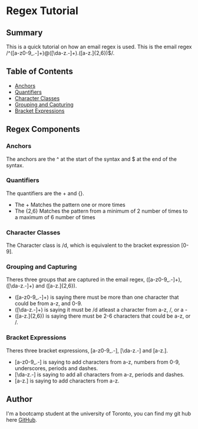 # Regex Tutorial

## Summary

This is a quick tutorial on how an email regex is used. This is the email regex /^([a-z0-9_\.-]+)@([\da-z\.-]+)\.([a-z\.]{2,6})$/.

## Table of Contents

- [Anchors](#anchors)
- [Quantifiers](#quantifiers)
- [Character Classes](#character-classes)
- [Grouping and Capturing](#grouping-and-capturing)
- [Bracket Expressions](#bracket-expressions)

## Regex Components

### Anchors

The anchors are the ^ at the start of the syntax and $ at the end of the syntax.

### Quantifiers

The quantifiers are the + and {}.
- The + Matches the pattern one or more times
- The {2,6} Matches the pattern from a minimum of 2 number of times to a maximum of 6 number of times

### Character Classes

The Character class is /d, which is equivalent to the bracket expression [0-9].

### Grouping and Capturing

Theres three groups that are captured in the email regex, ([a-z0-9_\.-]+), ([\da-z\.-]+) and ([a-z\.]{2,6}).
- ([a-z0-9_\.-]+) is saying there must be more than one character that could be from a-z, and 0-9.
- ([\da-z\.-]+) is saying it must be /d atleast a character from a-z, /, or a -
- ([a-z\.]{2,6}) is saying there must be 2-6 characters that could be a-z, or /.

### Bracket Expressions
Theres three bracket expressions, [a-z0-9_\.-], [\da-z\.-] and [a-z\.].
- [a-z0-9_\.-] is saying to add characters from a-z, numbers from 0-9, underscores, periods and dashes.
- [\da-z\.-] is saying to add all characters from a-z, periods and dashes.
- [a-z\.] is saying to add characters from a-z.

## Author

I'm a bootcamp student at the university of Toronto, you can find my git hub here [GitHub](https://github.com/sw33ws).
